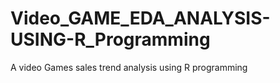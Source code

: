 # Video_GAME_EDA_ANALYSIS-USING-R_Programming
A video Games sales trend analysis using R programming
